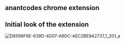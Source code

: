 ## anantcodes chrome extension

## Initial look of the extension

![D6598F6E-639D-4D07-A9DC-AEC2BE8A2737_1_201_a](https://user-images.githubusercontent.com/66024577/133416025-26df303f-f2fd-46df-8484-53c4ba1b6494.jpeg)
